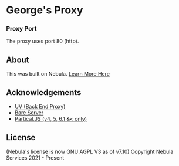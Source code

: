 # George's Proxy

### Proxy Port

The proxy uses port 80 (http).

## About

This was built on Nebula. [Learn More Here](https://github.com/NebulaServices/Nebula)

## Acknowledgements

 - [UV (Back End Proxy)](https://github.com/titaniumnetwork-dev/Ultraviolet)
 - [Bare Server](https://github.com/tomphttp/bare-server-node)
 - [Partical.JS (v4, 5, 6.1 &< only)](https://github.com/VincentGarreau/particles.js)

## License
(Nebula's license is now GNU AGPL V3 as of v7.10)
Copyright Nebula Services 2021 - Present


